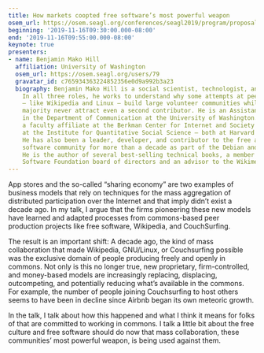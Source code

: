 ```yaml
---
title: How markets coopted free software’s most powerful weapon
osem_url: https://osem.seagl.org/conferences/seagl2019/program/proposals/713
beginning: '2019-11-16T09:30:00.000-08:00'
end: '2019-11-16T09:55:00.000-08:00'
keynote: true
presenters:
- name: Benjamin Mako Hill
  affiliation: University of Washington
  osem_url: https://osem.seagl.org/users/79
  gravatar_id: c765934363224852356e0d9a992b3a23
  biography: Benjamin Mako Hill is a social scientist, technologist, and activist.
    In all three roles, he works to understand why some attempts at peer production
    — like Wikipedia and Linux — build large volunteer communities while the vast
    majority never attract even a second contributor. He is an Assistant Professor
    in the Department of Communication at the University of Washington. He is also
    a faculty affiliate at the Berkman Center for Internet and Society and an affiliate
    at the Institute for Quantitative Social Science — both at Harvard University.
    He has also been a leader, developer, and contributor to the free and open source
    software community for more than a decade as part of the Debian and Ubuntu projects.
    He is the author of several best-selling technical books, a member of the Free
    Software Foundation board of directors and an advisor to the Wikimedia Foundation.
---
```


App stores and the so-called “sharing economy” are two examples of business models that rely on techniques for the mass aggregation of distributed participation over the Internet and that imply didn’t exist a decade ago. In my talk, I argue that the firms pioneering these new models have learned and adapted processes from commons-based peer production projects like free software, Wikipedia, and CouchSurfing.

The result is an important shift: A decade ago, the kind of mass collaboration that made Wikipedia, GNU/Linux, or Couchsurfing possible was the exclusive domain of people producing freely and openly in commons. Not only is this no longer true, new proprietary, firm-controlled, and money-based models are increasingly replacing, displacing, outcompeting, and potentially reducing what’s available in the commons. For example, the number of people joining Couchsurfing to host others seems to have been in decline since Airbnb began its own meteoric growth.

In the talk, I talk about how this happened and what I think it means for folks of that are committed to working in commons. I talk a little bit about the free culture and free software should do now that mass collaboration, these communities’ most powerful weapon, is being used against them.
